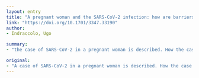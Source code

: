 ```yaml
---
layout: entry
title: "A pregnant woman and the SARS-CoV-2 infection: how are barriers easily crossed?"
link: "https://doi.org/10.1701/3347.33190"
author:
- Indraccolo, Ugo

summary:
- "the case of SARS-CoV-2 in a pregnant woman is described. How the case has crossed the barriers is highlighted is highlighted. Hope this will be useful in planning appropriate intervention in cases of infected pregnant women. The case has been described in the context of the case. It is hoped this will help plan appropriate interventions in cases. Infected women have been identified as pregnant women in the sex-coV-2. A pregnant woman's case is described as a case of a woman in the case is a SARS is described in pregnant woman has been identified. hopes this is useful in."

original:
- "A case of SARS-CoV-2 in a pregnant woman is described. How the case has crossed the barriers is highlighted, hoping this will be useful in planning appropriate intervention in cases of infected pregnant women."
---
```


